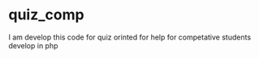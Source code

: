 # quiz_comp
I am develop this code for quiz orinted for help for competative students develop in php
